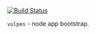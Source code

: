 [![Build Status](https://travis-ci.org/minond/vulpes.svg?branch=master)](https://travis-ci.org/minond/vulpes)
<!-- [![Coverage Status](https://coveralls.io/repos/minond/vulpes/badge.png?branch=master)](https://coveralls.io/r/minond/vulpes?branch=master) -->

`vulpes` - node app bootstrap.
